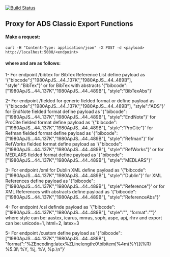 [![Build Status](https://travis-ci.org/adsabs/export_service.svg?branch=master)](https://travis-ci.org/adsabs/export_service)

## Proxy for ADS Classic Export Functions


#### Make a request:

`curl -H "Content-Type: application/json" -X POST -d <payload> http://localhost:5000/<endpoint>`


#### where <payload> and <endpoint> are as follows:

1- For endpoint /bibtex
    for BibTex Reference List define payload as
        '{"bibcode":["1980ApJS...44..137K","1980ApJS...44..489B"], "style":"BibTex"}'
    or for BibTex with abstracts
        '{"bibcode":["1980ApJS...44..137K","1980ApJS...44..489B"], "style":"BibTexAbs"}'

2- For endpoint /fielded
    for generic fielded format or define payload as
        '{"bibcode":["1980ApJS...44..137K","1980ApJS...44..489B"], "style":"ADS"}'
    for EndNote fielded format define payload as
        '{"bibcode":["1980ApJS...44..137K","1980ApJS...44..489B"], "style":"EndNote"}'
    for ProCite fielded format define payload as
        '{"bibcode":["1980ApJS...44..137K","1980ApJS...44..489B"], "style":"ProCite"}'
    for Refman fielded format define payload as
        '{"bibcode":["1980ApJS...44..137K","1980ApJS...44..489B"], "style":"Refman"}'
    for RefWorks fielded format define payload as
        '{"bibcode":["1980ApJS...44..137K","1980ApJS...44..489B"], "style":"RefWorks"}'
    or for MEDLARS fielded format define payload as
        '{"bibcode":["1980ApJS...44..137K","1980ApJS...44..489B"], "style":"MEDLARS"}'

3- For endpoint /xml
    for Dublin XML define payload as
        '{"bibcode":["1980ApJS...44..137K","1980ApJS...44..489B"], "style":"Dublin"}'
    for XML References define payload as
        '{"bibcode":["1980ApJS...44..137K","1980ApJS...44..489B"], "style":"Reference"}'
    or for XML References with abstracts define payload as
        '{"bibcode":["1980ApJS...44..137K","1980ApJS...44..489B"], "style":"ReferenceAbs"}'

4- For endpoint /csl definde payload as
    '{"bibcode":["1980ApJS...44..137K","1980ApJS...44..489B"], "style":"", "format":""}'
    where style can be: aastex, icarus, mnras, soph, aspc, apj, rhrv
    and export can be: unicode=1, html=2, latex=3

5- For endpoint /custom define payload as
    '{"bibcode":["1980ApJS...44..137K","1980ApJS...44..489B"], "format":"%ZEncoding:latex%ZLinelength:0\bibitem[%4m(%Y)]{%R} %5.3l\ %Y, %j, %V, %p.\n"}'
